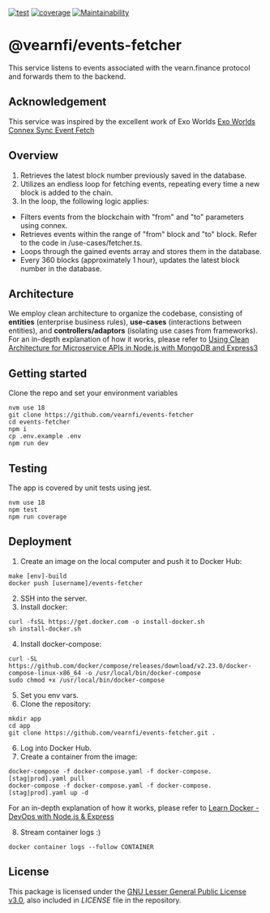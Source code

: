 [![test](https://github.com/vearnfi/events-fetcher/workflows/test/badge.svg)](https://github.com/vearnfi/events-fetcher/actions/workflows/test.yml) [![coverage](https://coveralls.io/repos/github/vearnfi/events-fetcher/badge.svg)](https://coveralls.io/github/vearnfi/events-fetcher) [![Maintainability](https://api.codeclimate.com/v1/badges/32602854cda29c7727e8/maintainability)](https://codeclimate.com/github/vearnfi/events-fetcher/maintainability)

# @vearnfi/events-fetcher

This service listens to events associated with the vearn.finance protocol and forwards them to the backend.

## Acknowledgement

This service was inspired by the excellent work of Exo Worlds [Exo Worlds Connex Sync Event Fetch](https://bitbucket.org/exoworldsnft/connex-sync-event-fetch/src/master/)

## Overview

1. Retrieves the latest block number previously saved in the database.
2. Utilizes an endless loop for fetching events, repeating every time a new block is added to the chain.
3. In the loop, the following logic applies:
- Filters events from the blockchain with "from" and "to" parameters using connex.
- Retrieves events within the range of "from" block and "to" block. Refer to the code in /use-cases/fetcher.ts.
- Loops through the gained events array and stores them in the database.
- Every 360 blocks (approximately 1 hour), updates the latest block number in the database.

## Architecture

We employ clean architecture to organize the codebase, consisting of **entities** (enterprise business rules), **use-cases** (interactions between entities), and **controllers/adaptors** (isolating use cases from frameworks). For an in-depth explanation of how it works, please refer to [Using Clean Architecture for Microservice APIs in Node.js with MongoDB and Express3](https://youtu.be/CnailTcJV_U?si=NTq4-6Zh-ZaAhHi3)

## Getting started

Clone the repo and set your environment variables

```
nvm use 18
git clone https://github.com/vearnfi/events-fetcher
cd events-fetcher
npm i
cp .env.example .env
npm run dev
```

## Testing

The app is covered by unit tests using jest.

```
nvm use 18
npm test
npm run coverage
```

## Deployment

1. Create an image on the local computer and push it to Docker Hub:

```
make [env]-build
docker push [username]/events-fetcher
```

2. SSH into the server.
3. Install docker:

```
curl -fsSL https://get.docker.com -o install-docker.sh
sh install-docker.sh
```

4. Install docker-compose:

```
curl -SL https://github.com/docker/compose/releases/download/v2.23.0/docker-compose-linux-x86_64 -o /usr/local/bin/docker-compose
sudo chmod +x /usr/local/bin/docker-compose
```

5. Set you env vars.
6. Clone the repository:

```
mkdir app
cd app
git clone https://github.com/vearnfi/events-fetcher.git .
```

6. Log into Docker Hub.
7. Create a container from the image:

```
docker-compose -f docker-compose.yaml -f docker-compose.[stag|prod].yaml pull
docker-compose -f docker-compose.yaml -f docker-compose.[stag|prod].yaml up -d
```

For an in-depth explanation of how it works, please refer to [Learn Docker - DevOps with Node.js & Express](https://youtu.be/9zUHg7xjIqQ?si=sNNowbp_vrTIkq-O)

8. Stream container logs :)

```
docker container logs --follow CONTAINER
```

## License

This package is licensed under the
[GNU Lesser General Public License v3.0](https://www.gnu.org/licenses/lgpl-3.0.html), also included
in _LICENSE_ file in the repository.
